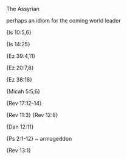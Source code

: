 The Assyrian


perhaps an idiom for the coming world leader


{Is 10:5,6}

{Is 14:25}

{Ez 39:4,11}

{Ez 20:7,8}

{Ez 38:16}

{Micah 5:5,6}

{Rev 17:12-14}

{Rev 11:3}
{Rev 12:6}

{Dan 12:11}

{Ps 2:1-12} ~ armageddon

{Rev 13:1}
